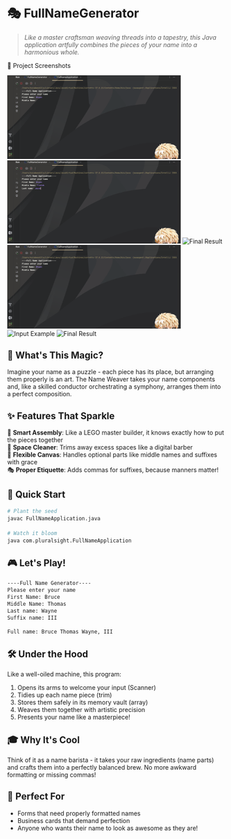 # 🎭 FullNameGenerator

> *Like a master craftsman weaving threads into a tapestry, this Java application artfully combines the pieces of your name into a harmonious whole.*


📸 Project Screenshots

<img src="https://github.com/nujabesploo/FullNameGenerator/blob/main/FullNameGenerator/image.png?raw=true" alt="Welcome Screen" width="400"/>
<img src="https://github.com/nujabesploo/FullNameGenerator/blob/main/image.png?raw=true" alt="Input Example" width="400"/>
<img src="screenshots/final-result.png" alt="Final Result" width="400"/>

<img src="https://github.com/nujabesploo/FullNameGenerator/blob/main/FullNameGenerator/image.png?raw=true" alt="Welcome Screen" width="400"/>
<img src="screenshots/input-example.png" alt="Input Example" width="400"/>
<img src="screenshots/final-result.png" alt="Final Result" width="400"/>

## 🌟 What's This Magic?

Imagine your name as a puzzle - each piece has its place, but arranging them properly is an art. The Name Weaver takes your name components and, like a skilled conductor orchestrating a symphony, arranges them into a perfect composition.

## ✨ Features That Sparkle

🎯 **Smart Assembly**: Like a LEGO master builder, it knows exactly how to put the pieces together  
🧹 **Space Cleaner**: Trims away excess spaces like a digital barber  
🎨 **Flexible Canvas**: Handles optional parts like middle names and suffixes with grace  
🎭 **Proper Etiquette**: Adds commas for suffixes, because manners matter!

## 🚀 Quick Start

```bash
# Plant the seed
javac FullNameApplication.java

# Watch it bloom
java com.pluralsight.FullNameApplication
```

## 🎮 Let's Play!

```
----Full Name Generator----
Please enter your name
First Name: Bruce
Middle Name: Thomas
Last name: Wayne
Suffix name: III

Full name: Bruce Thomas Wayne, III
```

## 🛠️ Under the Hood

Like a well-oiled machine, this program:
1. Opens its arms to welcome your input (Scanner)
2. Tidies up each name piece (trim)
3. Stores them safely in its memory vault (array)
4. Weaves them together with artistic precision
5. Presents your name like a masterpiece! 

## 🎓 Why It's Cool

Think of it as a name barista - it takes your raw ingredients (name parts) and crafts them into a perfectly balanced brew. No more awkward formatting or missing commas!

## 🌈 Perfect For

- Forms that need properly formatted names
- Business cards that demand perfection
- Anyone who wants their name to look as awesome as they are!


